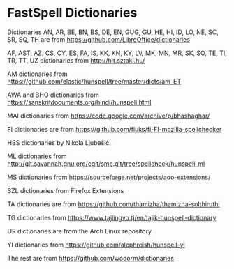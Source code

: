 # FastSpell Dictionaries

Dictionaries AN, AR, BE, BN, BS, DE, EN, GUG, GU, HE, HI, ID, LO, NE, SC, SR, SQ, TH are from https://github.com/LibreOffice/dictionaries

AF, AST, AZ, CS, CY, ES, FA, IS, KK, KN, KY, LV, MK, MN, MR, SK, SO, TE, TI, TR, TT, UZ dictionaries from http://hlt.sztaki.hu/

AM dictionaries from https://github.com/elastic/hunspell/tree/master/dicts/am_ET

AWA and BHO dictionaries from https://sanskritdocuments.org/hindi/hunspell.html

MAI dictionaries from https://code.google.com/archive/p/bhashaghar/

FI dictionaries are from https://github.com/fluks/fi-FI-mozilla-spellchecker

HBS dictionaries by Nikola Ljubešić.

ML dictionaries from http://git.savannah.gnu.org/cgit/smc.git/tree/spellcheck/hunspell-ml

MS dictionaries from https://sourceforge.net/projects/aoo-extensions/

SZL dictionaries from Firefox Extensions

TA dictionaries are from https://github.com/thamizha/thamizha-solthiruthi

TG dictionaries from https://www.tajlingvo.tj/en/tajik-hunspell-dictionary

UR dictionaries are from the Arch Linux repository

YI dictionaries from https://github.com/alephreish/hunspell-yi

The rest are from https://github.com/wooorm/dictionaries
